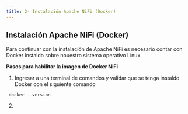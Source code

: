 ```yaml
---
title: 2- Instalación Apache NiFi (Docker)
---
```

## Instalación Apache NiFi (Docker)

Para continuar con la instalación de Apache NiFi es necesario contar con Docker instaldo sobre nouestro sistema operativo Linux.

**Pasos para habilitar la imagen de Docker NiFi**

1. Ingresar a una terminal de comandos y validar que se tenga instaldo Docker con el siguiente comando

```
 docker --version

```

2. 
